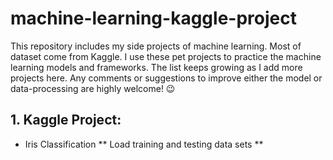 # machine-learning-kaggle-project

This repository includes my side projects of machine learning. Most of dataset come from Kaggle. I use these pet projects to practice the machine learning models and frameworks. The list keeps growing as I add more projects here. Any comments or suggestions to improve either the model or data-processing are highly welcome! 😉 

## 1. Kaggle Project:

* Iris Classification
** Load training and testing data sets
** 
